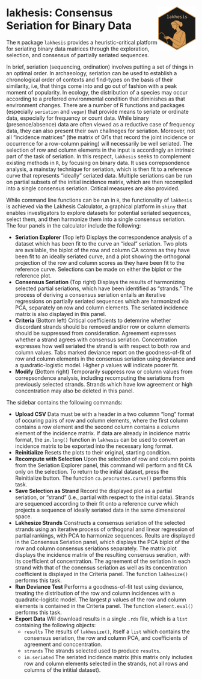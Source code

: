 
<!-- README.md is generated from README.Rmd. Please edit that file -->

# <img src="man/figures/logo.png" align="right" width="100px"/> lakhesis: Consensus Seriation for Binary Data

<!-- badges: start -->
<!-- badges: end -->

The `R` package `lakhesis` provides a heuristic-critical platform for
seriating binary data matrices through the exploration, selection, and
consensus of partially seriated sequences.

In brief, seriation (sequencing, ordination) involves putting a set of
things in an optimal order. In archaeology, seriation can be used to
establish a chronological order of contexts and find-types on the basis
of their similarity, i.e, that things come into and go out of fashion
with a peak moment of popularity. In ecology, the distribution of a
species may occur according to a preferred environmental condition that
diminishes as that environment changes. There are a number of R
functions and packages (especially `seriation` and `vegan`) that provide
means to seriate or ordinate data, especially for frequency or count
data. While binary (presence/absence) data are often viewed as a
reductive case of frequency data, they can also present their own
challneges for seriation. Moreover, not all “incidence matrices” (the
matrix of 0/1s that record the joint incidence or occurrence for a
row-column pairing) will necessarily be well seriated. The selection of
row and column elements in the input is accordingly an intrinsic part of
the task of seriation. In this respect, `lakhesis` seeks to complement
existing methods in `R`, by focusing on binary data. It uses
correpsondence analysis, a mainstay technique for seriation, which is
then fit to a reference curve that represents “ideally” seriated data.
Multiple seriations can be run on partial subsets of the initial
incidence matrix, which are then recompiled into a single consensus
seriation. Critical measures are also provided.

While command line functions can be run in `R`, the functionality of
`lakhesis` is achieved via the Lakhesis Calculator, a graphical platform
in `shiny` that enables investigators to explore datasets for potential
seriated sequences, select them, and then harmonize them into a single
consensus seriation. The four panels in the calculator include the
following:

- **Seriation Explorer** (Top left) Displays the correspondence analysis
  of a dataset which has been fit to the curve an “ideal” seriation. Two
  plots are available, the biplot of the row and column CA scores as
  they have been fit to an ideally seriated curve, and a plot showing
  the orthogonal projection of the row and column scores as they have
  been fit to the reference curve. Selections can be made on either the
  biplot or the reference plot.
- **Consensus Seriation** (Top right) Displays the results of
  harmonizing selected partial seriations, which have been identified as
  “strands.” The process of deriving a consensus seriation entails an
  iterative regressions on partially seriated sequences which are
  harmonized via PCA, separately on row and column elements. The
  seriated incidence matrix is also displayed in this panel.
- **Criteria** (Bottom left) Critical coefficients to detemrine whether
  discordant strands should be removed and/or row or column elements
  should be suppressed from consideration. Agreement expresses whether a
  strand agrees with consensus seriation. Concentration expresses how
  well seriated the strand is with respect to both row and column
  values. Tabs marked deviance report on the goodness-of-fit of row and
  column elements in the consensus seriation using deviance and a
  quadratic-logistic model. Higher $p$ values will indicate poorer fit.
- **Modify** (Bottom right) Temporarily suppress row or column values
  from correpsondence analysis, including recomputing the seriations
  from previously selected strands. Strands which have low agreement or
  high concentration may also be deleted in this panel.

The sidebar contains the following commands:

- **Upload CSV** Data must be with a header in a two columnn “long”
  format of occuring pairs of row and column elements, where the first
  column contains a row element and the second column contains a column
  element of the incidence matrix. If data are already in incidence
  matrix format, the `im.long()` function in `lakhesis` can be used to
  convert an incidence matrix to be exported into the necessary long
  format.
- **Reinitialize** Resets the plots to their original, starting
  condition.
- **Recompute with Selection** Upon the selection of row and column
  points from the Seriation Explorer panel, this command will perform
  and fit CA only on the selection. To return to the initial dataset,
  press the Reinitialize button. The function `ca.procrustes.curve()`
  performs this task.
- **Save Selection as Strand** Record the displayed plot as a partial
  seriation, or “strand” (i.e., partial with respect to the initial
  data). Strands are sequenced according to their fit onto a reference
  curve which projects a sequence of ideally seriated data in the same
  dimensional space.
- **Lakhesize Strands** Constructs a consensus seriation of the selected
  strands using an iterative process of orthogonal and linear regression
  of partial rankings, with PCA to harmonize sequences. Reults are
  displayed in the Consensus Seriation panel, which displays the PCA
  biplot of the row and column consensus seriations separately. The
  matrix plot displays the incidence matrix of the resulting consensus
  seration, with its coefficient of concentration. The agreement of the
  seriation in each strand with that of the conensus seriation as well
  as its concentration coefficient is displayed in the Criteria panel.
  The function `lakhesize()` performs this task.
- **Run Deviance Test** Performs a goodness-of-fit test using deviance,
  treating the distribution of the row and column incidences with a
  quadratic-logistic model. The largest $p$ values of the row and column
  elements is contained in the Criteria panel. The function
  `element.eval()` performs this task.
- **Export Data** Will download results in a single `.rds` file, which
  is a `list` containing the following objects:
  - `results` The results of `lakhesize()`, itself a `list` which
    contains the consensus seriation, the row and column PCA, and
    coefficients of agreement and conccentration.
  - `strands` The strands selected used to produce `results`.
  - `im.seriated` The seriated incidence matrix (this matrix only
    includes row and column elements selected in the strands, not all
    rows and columns of the intitial dataset).
